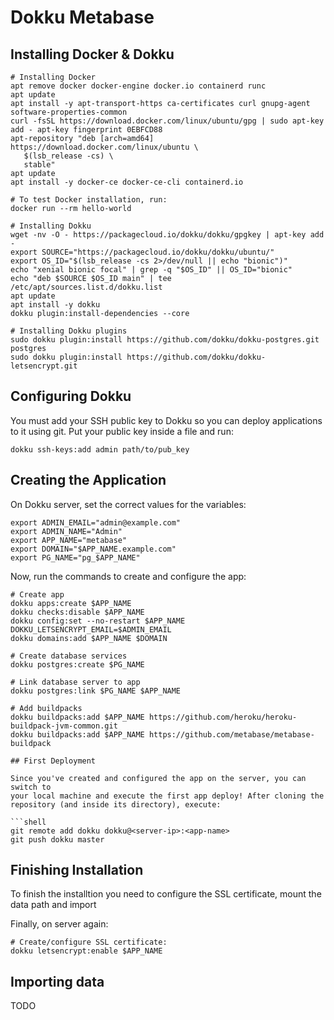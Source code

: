 # Dokku Metabase

## Installing Docker & Dokku

```shell
# Installing Docker
apt remove docker docker-engine docker.io containerd runc
apt update
apt install -y apt-transport-https ca-certificates curl gnupg-agent software-properties-common
curl -fsSL https://download.docker.com/linux/ubuntu/gpg | sudo apt-key add - apt-key fingerprint 0EBFCD88
apt-repository "deb [arch=amd64] https://download.docker.com/linux/ubuntu \
   $(lsb_release -cs) \
   stable"
apt update
apt install -y docker-ce docker-ce-cli containerd.io

# To test Docker installation, run:
docker run --rm hello-world

# Installing Dokku
wget -nv -O - https://packagecloud.io/dokku/dokku/gpgkey | apt-key add -
export SOURCE="https://packagecloud.io/dokku/dokku/ubuntu/"
export OS_ID="$(lsb_release -cs 2>/dev/null || echo "bionic")"
echo "xenial bionic focal" | grep -q "$OS_ID" || OS_ID="bionic"
echo "deb $SOURCE $OS_ID main" | tee /etc/apt/sources.list.d/dokku.list
apt update
apt install -y dokku
dokku plugin:install-dependencies --core

# Installing Dokku plugins
sudo dokku plugin:install https://github.com/dokku/dokku-postgres.git postgres
sudo dokku plugin:install https://github.com/dokku/dokku-letsencrypt.git
```

## Configuring Dokku

You must add your SSH public key to Dokku so you can deploy applications to it
using git. Put your public key inside a file and run:

```shell
dokku ssh-keys:add admin path/to/pub_key
```

## Creating the Application

On Dokku server, set the correct values for the variables:

```shell
export ADMIN_EMAIL="admin@example.com"
export ADMIN_NAME="Admin"
export APP_NAME="metabase"
export DOMAIN="$APP_NAME.example.com"
export PG_NAME="pg_$APP_NAME"
```

Now, run the commands to create and configure the app:

```shell
# Create app
dokku apps:create $APP_NAME
dokku checks:disable $APP_NAME
dokku config:set --no-restart $APP_NAME DOKKU_LETSENCRYPT_EMAIL=$ADMIN_EMAIL
dokku domains:add $APP_NAME $DOMAIN

# Create database services
dokku postgres:create $PG_NAME

# Link database server to app
dokku postgres:link $PG_NAME $APP_NAME

# Add buildpacks
dokku buildpacks:add $APP_NAME https://github.com/heroku/heroku-buildpack-jvm-common.git
dokku buildpacks:add $APP_NAME https://github.com/metabase/metabase-buildpack

## First Deployment

Since you've created and configured the app on the server, you can switch to
your local machine and execute the first app deploy! After cloning the
repository (and inside its directory), execute:

```shell
git remote add dokku dokku@<server-ip>:<app-name>
git push dokku master
```

## Finishing Installation

To finish the installtion you need to configure the SSL certificate, mount the
data path and import

Finally, on server again:

```shell
# Create/configure SSL certificate:
dokku letsencrypt:enable $APP_NAME
```

## Importing data

TODO
